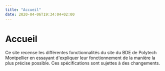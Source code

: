 ```yaml
---
title: "Accueil"
date: 2020-04-06T19:34:04+02:00
---
```


# Accueil

Ce site recense les différentes fonctionnalités du site du BDE de Polytech Montpellier en essayant d'expliquer leur fonctionnement de la manière la plus précise possible. Ces spécifications sont sujettes à des changements.